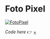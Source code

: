 # Foto Pixel

[![FotoPixel](https://user-images.githubusercontent.com/76476647/113616725-c4054b80-9655-11eb-9ca5-28e122867b00.jpg "FotoPixel")](https://editor.p5js.org/Lucilla/full/ZtOJiqVRj)

_Code here_ :point_right: [+](https://editor.p5js.org/Lucilla/full/ZtOJiqVRj)
